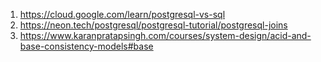 1. https://cloud.google.com/learn/postgresql-vs-sql
2. https://neon.tech/postgresql/postgresql-tutorial/postgresql-joins
3. https://www.karanpratapsingh.com/courses/system-design/acid-and-base-consistency-models#base
